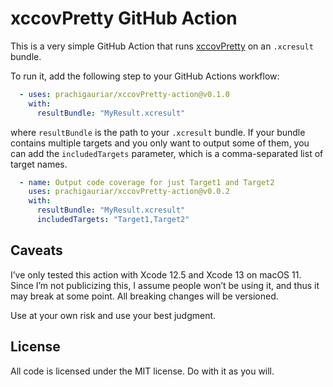 # xccovPretty GitHub Action

This is a very simple GitHub Action that runs [xccovPretty][xccovPretty] on an `.xcresult` bundle.

[xccovPretty]: https://github.com/prachigauriar/xccovPretty

To run it, add the following step to your GitHub Actions workflow:

```yaml
  - uses: prachigauriar/xccovPretty-action@v0.1.0
    with:
      resultBundle: "MyResult.xcresult"
```

where `resultBundle` is the path to your `.xcresult` bundle. If your bundle contains multiple
targets and you only want to output some of them, you can add the `includedTargets` parameter, which
is a comma-separated list of target names.

```yaml
  - name: Output code coverage for just Target1 and Target2
    uses: prachigauriar/xccovPretty-action@v0.0.2
    with:
      resultBundle: "MyResult.xcresult"
      includedTargets: "Target1,Target2"
```


## Caveats

I’ve only tested this action with Xcode 12.5 and Xcode 13 on macOS 11. Since I’m not publicizing
this, I assume people won’t be using it, and thus it may break at some point. All breaking changes
will be versioned.

Use at your own risk and use your best judgment.


## License

All code is licensed under the MIT license. Do with it as you will.
